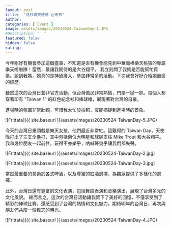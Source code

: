 ```yaml
---
layout: post
title:  "洛杉磯天使隊-台灣日"
author: 
categories: [ Event ]
image: assets/images/20230524-TaiwanDay-1.JPG
#Description: "  "
featured: false
hidden: false
rating: 
---
```

今年剛好有機會參加這個盛事，不知道是否有機會能見到中華職棒樂天桃猿的專屬樂天啦啦隊！當然，最讓我期待的是大谷翔平。
我立刻問了我媽是否能幫忙買票。談到我媽，她真的是神通廣大，參加非常多的活動。下次我會好好介紹她自豪的經歷。

雖然這次的台灣日並非官方活動，但台灣僑民非常熱情，門票一抛一抓。每個人都穿著印有 "Taiwan 1" 的紅色紀念衫和棒球帽，展現著對台灣的自豪。

進場時的氛圍非常壯觀，可惜我太忙於拍照，沒能捕捉到進場時的景象。

![Frittata]({{ site.baseurl }}/assets/images/20230524-TaiwanDay-5.JPG)


今天的台灣日重頭戲是樂天女孩，他們最近非常紅。這難得的 Taiwan Day，天使隊打出了三支全壘打，其中包括兩位大明星和球隊支柱 Mike Trout 和大谷翔平。我和幾位朋友一起前往，玩得不亦樂乎，吶喊聲幾乎讓我們都失聲。

![Frittata]({{ site.baseurl }}/assets/images/20230524-TaiwanDay-2.jpg)

![Frittata]({{ site.baseurl }}/assets/images/20230524-TaiwanDay-3.jpg)

當然最重要的莫過於各式啤酒，以及豐富的紅酒選擇，為觀眾提供了多樣化的選擇。

此外，台灣日還有豐富的文化表演，包括舞蹈表演和音樂演出，展現了台灣多元的文化風貌。
總而言之，這次的台灣日活動讓我留下了美好的回憶，不僅享受到了精彩的棒球比賽，還感受到了台灣的熱情和文化魅力。期待明年的台灣日，再次與朋友們共度一個難忘的時光。

![Frittata]({{ site.baseurl }}/assets/images/20230524-TaiwanDay-4.JPG)

